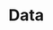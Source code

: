 ﻿<meta name="wikd:title" content="Data">
<meta name="wikd:name" content="data">
<meta name="wikd:order" content="0">
<meta name="wikd:icon" content="fas fa-plug">

# Data